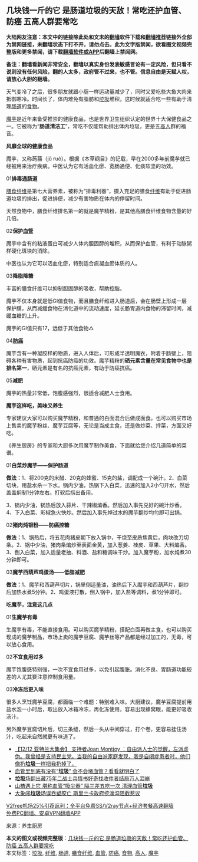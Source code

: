  <h2>几块钱一斤的它 是肠道垃圾的天敌！常吃还护血管、防癌 五高人群要常吃</h2> <p class="notice"><b>大陆网友注意：本文中的链接除此处和文末的<a href="https://github.com/bannedbook/fanqiang" >翻墙</a>软件下载和<a href="https://github.com/killgcd/justmysocks/blob/master/README.md">翻墙推荐</a>链接外全部为禁网链接，未翻墙状态下打不开，请勿点击。此为文字版禁闻，欲看图文视频完整版和更多禁闻，请下载<a href="https://github.com/bannedbook/fanqiang">翻墙软件或APP</a>后翻墙上禁闻网。</p><p>备注：翻墙看新闻非常安全，翻墙以真实身份发表敏感言论有一定风险，但只看不说则没有任何风险，翻的人太多，政府管不过来，也不管。信息自由是天赋人权，请放心大胆的翻墙。</b></p>  <div class="entry"> <p>天气变冷了之后，很多朋友就跟小厨一样运动量减少了，同时又爱吃些大鱼大肉来抵御寒冷。时间长了，体内难免有脂肪和<a href="https://www.bannedbook.org/bnews/tag/%E5%9E%83%E5%9C%BE/" class="st_tag internal_tag" rel="tag" title="标签 垃圾 下的日志">垃圾</a>堆积，这时候就适合吃一些有助于清理<a href="https://www.bannedbook.org/bnews/tag/%E8%82%A0%E9%81%93/" class="st_tag internal_tag" rel="tag" title="标签 肠道 下的日志">肠道</a>的<a href="https://www.bannedbook.org/bnews/tag/%e9%a3%9f%e7%89%a9/" class="st_tag internal_tag" rel="tag" title="标签 食物 下的日志">食物</a>。</p> <p><a href="https://www.bannedbook.org/bnews/tag/%E9%AD%94%E8%8A%8B/" class="st_tag internal_tag" rel="tag" title="标签 魔芋 下的日志">魔芋</a>是近年来备受推崇的健康食品，也是世界卫生组织认定的世界十大保健食品之一。它被称为“<strong>肠道清洁工</strong>”，常吃不仅能帮助排出体内垃圾，更是五<a href="https://www.bannedbook.org/bnews/tag/%E9%AB%98%E4%BA%BA/" class="st_tag internal_tag" rel="tag" title="标签 高人 下的日志">高人</a>群的福音。</p> <p><strong>风靡全球的健康食品</strong></p> <p>魔芋，又称蒟蒻（jǔ ruò）。根据《本草纲目》的记载，早在2000多年前魔芋就已经被用来治疗疾病。中医认为它有活血化瘀、宽肠通便、化痰软坚的功效。</p> <p>01<strong>排毒通肠道</strong></p> <p><a href="https://www.bannedbook.org/bnews/tag/%E8%86%B3%E9%A3%9F%E7%BA%A4%E7%BB%B4/" class="st_tag internal_tag" rel="tag" title="标签 膳食纤维 下的日志">膳食纤维</a>是第七大营养素，被称为“排毒利器”，摄入充足的膳食<a href="https://www.bannedbook.org/bnews/tag/%E7%BA%A4%E7%BB%B4/" class="st_tag internal_tag" rel="tag" title="标签 纤维 下的日志">纤维</a>有助于促进肠道垃圾的排出，促进排便，减少有害物质在体内的停留时间。</p> <p>天然食物中，膳食纤维排名第一的就是魔芋精粉，是其他高膳食纤维食物含量的好几倍。</p> <p>02<strong>保护<a href="https://www.bannedbook.org/bnews/tag/%E8%A1%80%E7%AE%A1/" class="st_tag internal_tag" rel="tag" title="标签 血管 下的日志">血管</a></strong></p> <p>魔芋中含有的粘液蛋白可减少人体内胆固醇的堆积，从而保护血管，有利于动脉粥样硬化斑块的消除。</p>  <p>中医也认为它可以活血化瘀，特别适合痰凝血瘀体质的人。</p> <p>03<strong>降脂降糖</strong></p> <p>丰富的膳食纤维可以抑制胆固醇的吸收，帮助控脂。</p> <p>魔芋不仅本身就是低GI值食物，而且膳食纤维进入肠道后，会在肠壁上形成一层保护膜，从而减缓食物在消化道中的流动速度，延长肠胃道内食物的滞留时间，减缓血糖的上升。</p> <p>魔芋的GI值只有17，远低于其他食物△</p> <p>04<strong><a href="https://www.bannedbook.org/bnews/tag/%E9%98%B2%E7%99%8C/" class="st_tag internal_tag" rel="tag" title="标签 防癌 下的日志">防癌</a></strong></p> <p>魔芋含有一种凝胶样的物质，进入人体后，可形成半透明魔衣，附着于肠壁上，阻碍各种有害物质，起到抗癌防癌的功效。魔芋精粉的<strong>硒元素含量在常见食物中也是排名第一</strong>，硒元素是有名的抗癌元素，有助于防癌抗癌。</p> <p>05<strong>减肥</strong></p> <p>魔芋的热量非常低，饱腹感强烈，很适合减肥人士食用。</p>  <p><strong>魔芋这样吃，美味又养生</strong></p> <p>专家建议大家可以购买魔芋精粉，和普通的白面混合后做成面食。也可以购买市场上售卖的魔芋粉丝、魔芋豆腐等，无论是当成主食，还是做炒菜、拌菜，方面又好吃。</p> <p>《养生厨房》的专家和大厨多次用魔芋制作美食，下面就给您介绍几道简单的菜谱。</p> <p>01<strong>白菜炒魔芋——保护肠道</strong></p> <p><strong>做法：</strong>1、将200克的米醋、20克的蜂蜜、15克的盐，调配成一个碗汁。2、白菜切块，用盐水杀一下水。锅内少油，热锅下入白菜，迅速的加入2小勺开水，然后盖盖焖制1分钟左右。打软后捞出备用。</p> <p>3、锅内少油，锅热后放入蒜片、干辣椒煸香。然后加入事先兑好的碗汁炒香。4、下入白菜、彩椒急火快炒。然后加入事先焯过水的魔芋翻炒均匀即可出锅。</p> <p>02<strong>猪肉炖银粉——防癌控糖</strong></p> <p><strong>做法：</strong>1、锅热后，将五花肉猪皮朝下放入锅中，干烧至皮质焦黄后，肉块改刀切条。2、锅中少油，猪肉条煸炒至表面金黄，加入葱姜、桂皮、草果、大料煸香。3、倒入白菜，加入适量老抽、料酒、盐和糖调味干炒。加入魔芋粉，加水炖煮30分钟即可。</p> <p>03<strong>魔芋西葫芦鸡蛋汤——低脂减肥</strong></p>  <p><strong>做法：</strong>1、魔芋和西葫芦切片，锅里倒适量油，油热后下入魔芋和西葫芦片，翻炒后加热水煮5分钟。2、鸡蛋液打散，倒入锅中，加入盐等调料，煮1分钟即可。</p> <p><strong>吃魔芋，注意这几点</strong></p> <p>01<strong>生魔芋有毒</strong></p> <p>生魔芋有毒，不能直接食用。可以购买魔芋精粉，搭配白面再做主食，也可以购买现成的魔芋制品，市场上卖的魔芋豆腐、魔芋丝等产品都是经过加工的，无毒，可以放心食用。</p> <p>02<strong>不宜食用过多</strong></p> <p>魔芋饱腹感特别强，一次不宜食用过多，以免引起腹胀。消化不良、胃肠道功能较差的人尤其要注意控制食用量。</p> <p>03<strong>冷冻后更入味</strong></p> <p>很多人烹饪魔芋豆腐，都面临一个难题：特别难入味。大厨建议，魔芋豆腐提前用盐水泡一小时后，取出放入冰箱冷冻，再化冻使用，容易出现蜂窝眼，能更好吸收汤汁。</p> <p>另外魔芋豆腐切片后，切三条缝，然后一头从中间穿过，打个卷，更容易挂住汤汁，吃起来自然就更有味道了。</p>  <ul class='op-related-articles' title='相关阅读'> <li><a href='https://www.bannedbook.org/bnews/bannedvideo/20201217/1449572.html' target='_blank'>【12/12 亚特兰大集会】 支持者Joan Montjoy ：自由派人士的觉醒，左派虚伪。我曾经是支持民主党。当我的自由派家庭发现，我是自闭症患者时，他们像扔<b>垃圾</b>一样把我扔掉了。</a></li> <li><a href='https://www.bannedbook.org/bnews/health/20201214/1447395.html' target='_blank'>血管里到底有没有“<b>垃圾</b>” 会不会堵血管？看看就明白了</a></li> <li><a href='https://www.bannedbook.org/bnews/funmedia/20201213/1446710.html' target='_blank'><b>垃圾</b>场翻出藏75年二战士兵情书好奇找收件者结局万人泪崩</a></li> <li><a href='https://www.bannedbook.org/bnews/health/20201205/1442476.html' target='_blank'>山楂遇上它 堪称血管“吸尘器” 隔三差五吃一次 清理血管<b>垃圾</b></a></li> <li><a href='https://www.bannedbook.org/bnews/baitai/20201130/1439629.html' target='_blank'>大象闯<b>垃圾</b>场误吞塑胶亡 斯里兰卡政府挖濠沟阻截惹议</a></li> </ul> <p class="texttj"> <a href="https://github.com/bannedbook/fanqiang/wiki/V2ray%E6%9C%BA%E5%9C%BA" target="_blank">V2free机场25%引荐返利：全平台免费SS/V2ray节点+经济套餐高速翻墙</a><br/> <a href="https://github.com/bannedbook/fanqiang/wiki/%E7%A6%81%E9%97%BB%E7%BD%91%E5%AE%89%E5%8D%93%E7%BF%BB%E5%A2%99%E6%96%B0%E9%97%BBAPP" target="_blank">免费PC翻墙、安卓VPN翻墙APP</a></p><p> 来源：养生厨房 </p><a name='sharetosocial'></a>       <div><b>本文的图文或视频完整版</b>：<a href='https://www.bannedbook.org/bnews/health/20201217/1449710.html'>几块钱一斤的它 是肠道垃圾的天敌！常吃还护血管、防癌 五高人群要常吃</a></div>  </div><!--END ENTRY--> <div class="postfooter"> <div>本文标签：<a href="https://www.bannedbook.org/bnews/tag/%E5%9E%83%E5%9C%BE/" rel="tag">垃圾</a>, <a href="https://www.bannedbook.org/bnews/tag/%E7%BA%A4%E7%BB%B4/" rel="tag">纤维</a>, <a href="https://www.bannedbook.org/bnews/tag/%E8%82%A0%E9%81%93/" rel="tag">肠道</a>, <a href="https://www.bannedbook.org/bnews/tag/%E8%86%B3%E9%A3%9F%E7%BA%A4%E7%BB%B4/" rel="tag">膳食纤维</a>, <a href="https://www.bannedbook.org/bnews/tag/%E8%A1%80%E7%AE%A1/" rel="tag">血管</a>, <a href="https://www.bannedbook.org/bnews/tag/%E9%98%B2%E7%99%8C/" rel="tag">防癌</a>, <a href="https://www.bannedbook.org/bnews/tag/%e9%a3%9f%e7%89%a9/" rel="tag">食物</a>, <a href="https://www.bannedbook.org/bnews/tag/%E9%AB%98%E4%BA%BA/" rel="tag">高人</a>, <a href="https://www.bannedbook.org/bnews/tag/%E9%AD%94%E8%8A%8B/" rel="tag">魔芋</a></div>  </div><!--END POSTFOOTER--> 
